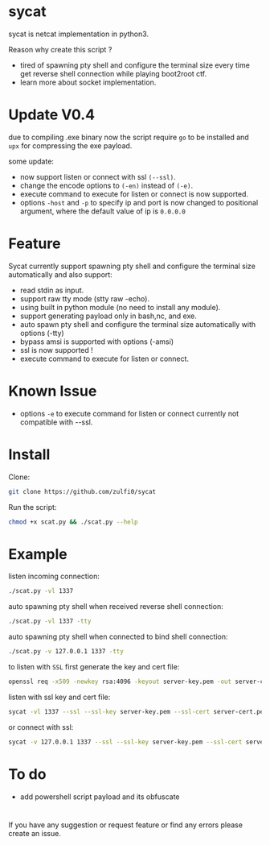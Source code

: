 # sycat
sycat is netcat implementation in python3.

Reason why create this script ?
- tired of spawning pty shell and configure the terminal size every time get reverse shell connection while playing boot2root ctf.
- learn more about socket implementation.

# Update V0.4
due to compiling .exe binary now the script require `go` to be installed and `upx` for compressing the exe payload.

some update:
- now support listen or connect with ssl `(--ssl)`.
- change the encode options to `(-en)` instead of `(-e)`.
- execute command to execute for listen or connect is now supported.
- options `-host` and `-p` to specify ip and port is now changed to positional argument, where the default value of ip is `0.0.0.0`

# Feature
Sycat currently support spawning pty shell and configure the terminal size automatically and also support:
-  read stdin as input.
-  support raw tty mode (stty raw -echo).
-  using built in python module (no need to install any module).
-  support generating payload only in bash,nc, and exe.
-  auto spawn pty shell and configure the terminal size automatically with options (-tty)
-  bypass amsi is supported with options (-amsi)
-  ssl is now supported !
-  execute command to  execute for listen or connect.

# Known Issue
- options `-e` to execute command for listen or connect currently not compatible with --ssl.

# Install 
Clone:
```bash
git clone https://github.com/zulfi0/sycat
```
Run the script:
```bash
chmod +x scat.py && ./scat.py --help
```

# Example
listen incoming connection:
```bash
./scat.py -vl 1337
```

auto spawning pty shell when received reverse shell connection:
```bash
./scat.py -vl 1337 -tty
```

auto spawning pty shell when connected to bind shell connection:
```bash
./scat.py -v 127.0.0.1 1337 -tty
```
to listen with `SSL` first generate the key and cert file:
```bash
openssl req -x509 -newkey rsa:4096 -keyout server-key.pem -out server-cert.pem -days 365 -nodes
```
listen with ssl key and cert file:
```bash
sycat -vl 1337 --ssl --ssl-key server-key.pem --ssl-cert server-cert.pem
```

or connect with ssl:
```bash
sycat -v 127.0.0.1 1337 --ssl --ssl-key server-key.pem --ssl-cert server-cert.pem
```

# To do
- add powershell script payload and its obfuscate

#
If you have any suggestion or request feature or find any errors please create an issue.
